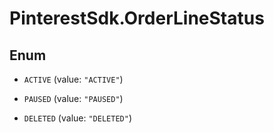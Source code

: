 # PinterestSdk.OrderLineStatus

## Enum


* `ACTIVE` (value: `"ACTIVE"`)

* `PAUSED` (value: `"PAUSED"`)

* `DELETED` (value: `"DELETED"`)


